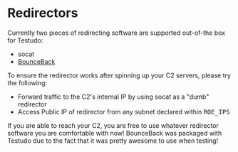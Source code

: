 # Redirectors

Currently two pieces of redirecting software are supported out-of-the box for Testudo:

* socat
* [BounceBack](https://github.com/D00Movenok/BounceBack)

To ensure the redirector works after spinning up your C2 servers, please try the following:

* Forward traffic to the C2's internal IP by using socat as a "dumb" redirector
* Access Public IP of redirector from any subnet declared within <kbd>ROE\_IPS</kbd>

If you are able to reach your C2, you are free to use whatever redirector software you are comfortable with now!  BounceBack was packaged with Testudo due to the fact that it was pretty awesome to use when testing!
